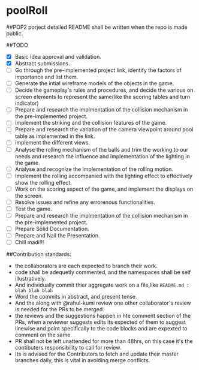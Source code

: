 # poolRoll
##POP2 porject
detailed README shall be written when the repo is made public.

##TODO
- [X] Basic Idea approval and validation.
- [X] Abstract submissions.
- [ ] Go through the pre-implemented project link, identify the factors of importance and list them.
- [ ] Generate the intial wireframe models of the objects in the game.
- [ ] Decide the gameplay's rules and procedures, and decide the various on screen elements to represent the same(like the scoring tables and turn indicator)
- [ ] Prepare and research the implmentation of the collision mechanism in the pre-implemented project.
- [ ] Implement the striking and the collision features of the game.
- [ ] Prepare and research the variation of the camera viewpoint around pool table as implemented in the link.
- [ ] implement the different views.
- [ ] Analyse the rolling mechanism of the balls and trim the working to our needs and research the influence and implementation of the lighting in the game.
- [ ] Analyse and recognize the implementation of the rolling motion.
- [ ] Implement the rolling accompanied with the lighting effect to effectively show the rolling effect.
- [ ] Work on the scoring aspect of the game, and implement the displays on the screen.
- [ ] Resolve issues and refine any errorenous functionalities.
- [ ] Test the game.
- [ ] Prepare and research the implmentation of the collision mechanism in the pre-implemented project.
- [ ] Prepare Solid Documentation.
- [ ] Prepare and Nail the Presentation.
- [ ] Chill madi!!!

##Contribution standards:
- the collaborators are each expected to branch their work.
- code shall be adequetly commented, and the namespaces shall be self illustratively.
- And individually commit thier aggregate work on a file,like `README.md : blah blah blah`
- Word the commits in abstract, and present tense.
- And the along with @rahul-kumi review one other collaborator's review is needed for the PRs to be merged.
- the reviews and the suggestions happen in hte comment section of the PRs, when a reviewer suggests edits its expected of
  them to suggest linewise and point specifically to the code blocks and are expexted to comment on the same
- PR shall not be left unattended for more than 48hrs, on this case it's the contibuters responsibility to call for review.
- Its is advised for the Contributors to fetch and update their master branches daily, this is vital in avoiding merge    conflicts.
